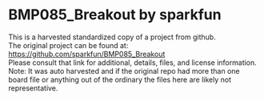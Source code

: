 
# BMP085_Breakout by sparkfun  
This is a harvested standardized copy of a project from github.  
The original project can be found at:  
https://github.com/sparkfun/BMP085_Breakout  
Please consult that link for additional, details, files, and license information.  
Note: It was auto harvested and if the original repo had more than one board file or anything out of the ordinary the files here are likely not representative.  
    